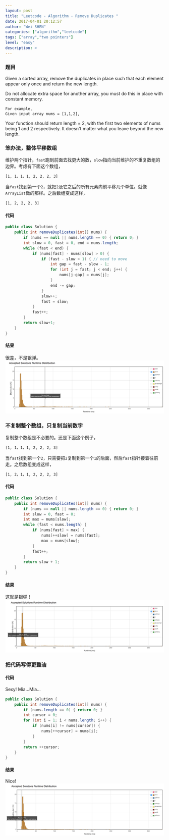 ```yaml
---
layout: post
title: "Leetcode - Algorithm - Remove Duplicates "
date: 2017-04-01 20:12:57
author: "Wei SHEN"
categories: ["algorithm","leetcode"]
tags: ["array","two pointers"]
level: "easy"
description: >
---
```


### 题目
Given a sorted array, remove the duplicates in place such that each element appear only once and return the new length.

Do not allocate extra space for another array, you must do this in place with constant memory.
```
For example,
Given input array nums = [1,1,2],
```
Your function should return length = 2, with the first two elements of nums being 1 and 2 respectively. It doesn't matter what you leave beyond the new length.

### 笨办法，整体平移数组
维护两个指针，`fast`跑到前面去找更大的数，`slow`指向当前维护的不重复数组的边界。考虑有下面这个数组，
```bash
[1, 1，1，1, 2, 2, 2, 3]
```
当`fast`找到第一个`2`，就把`2`及它之后的所有元素向前平移几个单位。就像`ArrayList`做的那样。之后数组变成这样，
```bash
[1, 2, 2, 2, 3]
```

#### 代码
```java
public class Solution {
    public int removeDuplicates(int[] nums) {
        if (nums == null || nums.length == 0) { return 0; }
        int slow = 0, fast = 0, end = nums.length;
        while (fast < end) {
            if (nums[fast] - nums[slow] > 0) {
                if (fast - slow > 1) { // need to move
                    int gap = fast - slow - 1;
                    for (int j = fast; j < end; j++) {
                        nums[j-gap] = nums[j];
                    }
                    end -= gap;
                }
                slow++;
                fast = slow;
            }
            fast++;
        }
        return slow+1;
    }
}
```

#### 结果
很差，不是银弹。
![remove-duplicates-1](/images/leetcode/remove-duplicates-1.png)


### 不复制整个数组，只复制当前数字
复制整个数组是不必要的。还是下面这个例子，
```bash
[1, 1，1，1, 2, 2, 2, 3]
```
当`fast`找到第一个`2`，只需要把`2`复制到第一个`1`的后面，然后`fast`指针接着往前走。之后数组变成这样，
```bash
[1, 2，1，1, 2, 2, 2, 3]
```

#### 代码
```java
public class Solution {
    public int removeDuplicates(int[] nums) {
        if (nums == null || nums.length == 0) { return 0; }
        int slow = 0, fast = 0;
        int max = nums[slow];
        while (fast < nums.length) {
            if (nums[fast] > max) {
                nums[++slow] = nums[fast];
                max = nums[slow];
            }
            fast++;
        }
        return slow + 1;
    }
}
```

#### 结果
这就是银弹！
![remove-duplicates-2](/images/leetcode/remove-duplicates-2.png)


### 把代码写得更整洁

#### 代码
Sexy! Mia...Mia...
```java
public class Solution {
    public int removeDuplicates(int[] nums) {
        if (nums.length == 0) { return 0; }
        int cursor = 0;
        for (int i = 1; i < nums.length; i++) {
            if (nums[i] != nums[cursor]) {
                nums[++cursor] = nums[i];
            }
        }
        return ++cursor;
    }
}
```

#### 结果
Nice!
![remove-duplicates-3](/images/leetcode/remove-duplicates-3.png)
